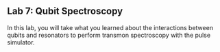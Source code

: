 ## Lab 7: Qubit Spectroscopy
In this lab, you will take what you learned about the interactions between qubits and resonators to perform transmon spectroscopy with the pulse simulator.